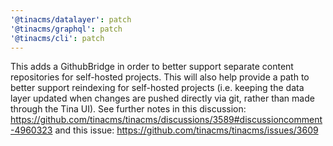 ```yaml
---
'@tinacms/datalayer': patch
'@tinacms/graphql': patch
'@tinacms/cli': patch
---
```


This adds a GithubBridge in order to better support separate content repositories for self-hosted projects. This will also help provide a path to better support reindexing for self-hosted projects (i.e. keeping the data layer updated when changes are pushed directly via git, rather than made through the Tina UI). See further notes in this discussion: https://github.com/tinacms/tinacms/discussions/3589#discussioncomment-4960323 and this issue: https://github.com/tinacms/tinacms/issues/3609
